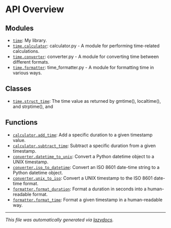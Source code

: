 <!-- markdownlint-disable -->

# API Overview

## Modules

- [`time`](./time.md#module-time): My library.
- [`time.calculator`](./time.calculator.md#module-timecalculator): calculator.py - A module for performing time-related calculations.
- [`time.converter`](./time.converter.md#module-timeconverter): converter.py - A module for converting time between different formats.
- [`time.formatter`](./time.formatter.md#module-timeformatter): time_formatter.py - A module for formatting time in various ways.

## Classes

- [`time.struct_time`](./time.md#class-struct_time): The time value as returned by gmtime(), localtime(), and strptime(), and

## Functions

- [`calculator.add_time`](./time.calculator.md#function-add_time): Add a specific duration to a given timestamp value.
- [`calculator.subtract_time`](./time.calculator.md#function-subtract_time): Subtract a specific duration from a given timestamp.
- [`converter.datetime_to_unix`](./time.converter.md#function-datetime_to_unix): Convert a Python datetime object to a UNIX timestamp.
- [`converter.iso_to_datetime`](./time.converter.md#function-iso_to_datetime): Convert an ISO 8601 date-time string to a Python datetime object.
- [`converter.unix_to_iso`](./time.converter.md#function-unix_to_iso): Convert a UNIX timestamp to the ISO 8601 date-time format.
- [`formatter.format_duration`](./time.formatter.md#function-format_duration): Format a duration in seconds into a human-readable format.
- [`formatter.format_time`](./time.formatter.md#function-format_time): Format a given timestamp in a human-readable way.


---

_This file was automatically generated via [lazydocs](https://github.com/ml-tooling/lazydocs)._

